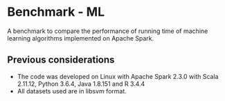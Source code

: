 # Benchmark - ML
A benchmark to compare the performance of running time of machine learning algorithms implemented on Apache Spark.

## Previous considerations
- The code was developed on Linux with Apache Spark 2.3.0 with Scala 2.11.12, Python 3.6.4, Java 1.8.151 and R 3.4.4
- All datasets used are in libsvm format.